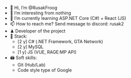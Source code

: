 - 👋 Hi, I’m @RusakFroog
- 👀 I’m interesting from nothing
- 🌱 I’m currently learning ASP.NET Core (C#) + React (JS)
- 📫 How to reach me? Send message to discord: rusak2
- ♟ Developer of the project
- 🎫 Stack:
  - [2 y] C# (.NET Framework, GTA Network)
  - [2 y] MySQL
  - [1 y] JS (VUE, RAGE:MP API)
- 🖨️ Soft skills:
  - Git (Hub/Lab)
  - Code style type of Google 
<!---
RusakFroog/RusakFroog is a ✨ special ✨ repository because its `README.md` (this file) appears on your GitHub profile.
You can click the Preview link to take a look at your changes.
--->
